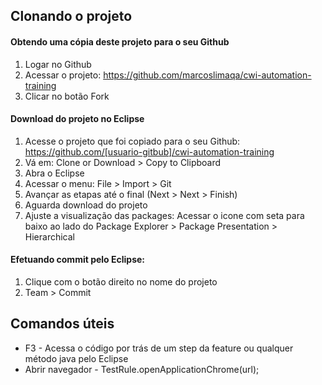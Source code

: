 ## Clonando o projeto

#### Obtendo uma cópia deste projeto para o seu Github

1. Logar no Github
1. Acessar o projeto: https://github.com/marcoslimaqa/cwi-automation-training
1. Clicar no botão Fork

#### Download do projeto no Eclipse

1. Acesse o projeto que foi copiado para o seu Github: https://github.com/[usuario-gitbub]/cwi-automation-training
1. Vá em: Clone or Download > Copy to Clipboard
1. Abra o Eclipse
1. Acessar o menu: File > Import > Git
1. Avançar as etapas até o final (Next > Next > Finish)
1. Aguarda download do projeto
1. Ajuste a visualização das packages: Acessar o icone com seta para baixo ao lado do Package Explorer > Package Presentation > Hierarchical

#### Efetuando commit pelo Eclipse:
1. Clique com o botão direito no nome do projeto
1. Team > Commit

## Comandos úteis
- F3 - Acessa o código por trás de um step da feature ou qualquer método java pelo Eclipse
- Abrir navegador - TestRule.openApplicationChrome(url);
